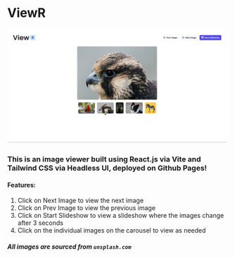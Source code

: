 # ViewR

![Screenshot](public/screenshot.png)

### This is an image viewer built using React.js via Vite and Tailwind CSS via Headless UI, deployed on Github Pages!

#### Features:
1. Click on Next Image to view the next image
2. Click on Prev Image to view the previous image
3. Click on Start Slideshow to view a slideshow where the images change after 3 seconds
4. Click on the individual images on the carousel to view as needed

##### All images are sourced from `unsplash.com`
